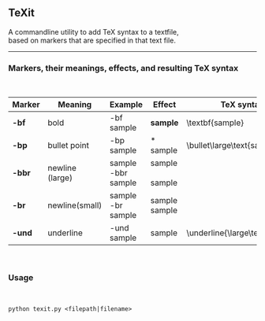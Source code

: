 ## TeXit

A commandline utility to add TeX syntax to a textfile,<br>
based on markers that are specified in that text file.<br>

---

### Markers, their meanings, effects, and resulting TeX syntax
<br>

| **Marker** | **Meaning**     | **Example**              | **Effect**           | **TeX syntax**                 |
|------------|-----------------|--------------------------|----------------------|--------------------------------|
| **-bf**    | bold            | -bf sample               | **sample**           | \textbf{sample}                |
| **-bp**    | bullet point    | -bp sample               | * sample             | \bullet\large\text{sample}     |
| **-bbr**   | newline (large) | sample<br>-bbr<br>sample | sample<br><br>sample | $$ $$                          |
| **-br**    | newline(small)  | sample<br>-br<br>sample  | sample<br>sample     | $$$$                           |
| **-und**   | underline       | -und sample              | sample               | \underline{\large\text{sample} |

<br>

### Usage
<br>

```
python texit.py <filepath|filename>
```

